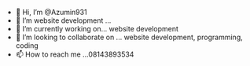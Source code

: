 - 👋 Hi, I’m @Azumin931
- 👀 I’m  website development ...
- 🌱 I’m currently working on... website development
- 💞️ I’m looking to collaborate on ... website development, programming, coding
- 📫 How to reach me ...08143893534

<!---
Azumin931/Azumin931 is a ✨ special ✨ repository because its `README.md` (this file) appears on your GitHub profile.
You can click the Preview link to take a look at your changes.
--->
